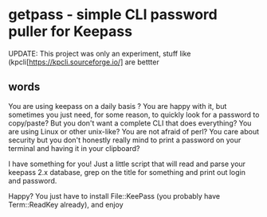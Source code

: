 # getpass - simple CLI password puller for Keepass

UPDATE: This project was only an experiment, stuff like (kpcli[https://kpcli.sourceforge.io/] are bettter

## words

You are using keepass on a daily basis ?
You are happy with it, but sometimes you just need, for some reason, to quickly look for a password to copy/paste?
But you don't want a complete CLI that does everything?
You are using Linux or other unix-like? You are not afraid of perl?
You care about security but you don't honestly really mind to print a password on your terminal and having it in your clipboard?

I have something for you!
Just a little script that will read and parse your keepass 2.x database, grep on the title for something and print out login and password.

Happy? You just have to install File::KeePass (you probably have Term::ReadKey already), and enjoy
